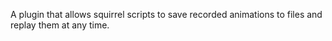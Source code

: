 A plugin that allows squirrel scripts to save recorded animations to files and replay them at any time.
